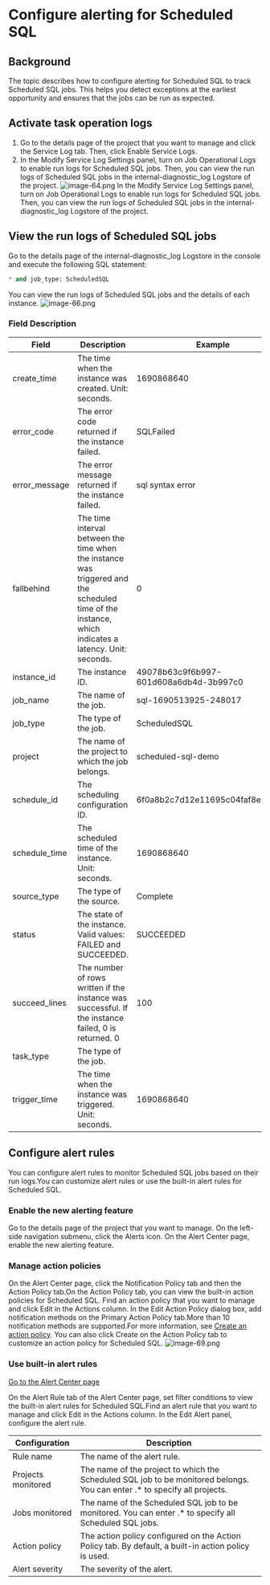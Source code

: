 # Configure alerting for Scheduled SQL

## Background
The topic describes how to configure alerting for Scheduled SQL to track Scheduled SQL jobs. This helps you detect exceptions at the earliest opportunity and ensures that the jobs can be run as expected.
## Activate task operation logs

1. Go to the details page of the project that you want to manage and click the Service Log tab. Then, click Enable Service Logs.
2. In the Modify Service Log Settings panel, turn on Job Operational Logs to enable run logs for Scheduled SQL jobs. Then, you can view the run logs of Scheduled SQL jobs in the internal-diagnostic_log Logstore of the project.
![image-64.png](/img/src/en/scheduledsql/scheduledsql_alert/scheduledsql_alert01.png)
In the Modify Service Log Settings panel, turn on Job Operational Logs to enable run logs for Scheduled SQL jobs. Then, you can view the run logs of Scheduled SQL jobs in the internal-diagnostic_log Logstore of the project.

## View the run logs of Scheduled SQL jobs

Go to the details page of the internal-diagnostic_log Logstore in the console and execute the following SQL statement:

```sql
* and job_type: ScheduledSQL
```

You can view the run logs of Scheduled SQL jobs and the details of each instance.
![image-66.png](/img/src/en/scheduledsql/scheduledsql_alert/scheduledsql_alert02.png)

### Field Description
| Field | Description | Example |
| --- | --- | --- |
| create_time | The time when the instance was created. Unit: seconds. | 1690868640 |
| error_code | The error code returned if the instance failed. | SQLFailed |
| error_message | The error message returned if the instance failed. | sql syntax error |
| fallbehind | The time interval between the time when the instance was triggered and the scheduled time of the instance, which indicates a latency. Unit: seconds. | 0 |
| instance_id | The instance ID. | 49078b63c9f6b997-601d608a6db4d-3b997c0 |
| job_name | The name of the job. | sql-1690513925-248017 |
| job_type | The type of the job. | ScheduledSQL |
| project | The name of the project to which the job belongs. | scheduled-sql-demo |
| schedule_id | The scheduling configuration ID. | 6f0a8b2c7d12e11695c04faf8e9b1b3f |
| schedule_time | The scheduled time of the instance. Unit: seconds. | 1690868640 |
| source_type | The type of the source. | Complete |
| status | The state of the instance. Valid values: FAILED and SUCCEEDED. | SUCCEEDED |
| succeed_lines | The number of rows written if the instance was successful. If the instance failed, 0 is returned. 0 | 100 |
| task_type | The type of the job. |  |
| trigger_time | The time when the instance was triggered. Unit: seconds. | 1690868640 |


## Configure alert rules

You can configure alert rules to monitor Scheduled SQL jobs based on their run logs.You can customize alert rules or use the built-in alert rules for Scheduled SQL.

### Enable the new alerting feature

Go to the details page of the project that you want to manage. On the left-side navigation submenu, click the Alerts icon. On the Alert Center page, enable the new alerting feature.

### Manage action policies

On the Alert Center page, click the Notification Policy tab and then the Action Policy tab.On the Action Policy tab, you can view the built-in action policies for Scheduled SQL. Find an action policy that you want to manage and click Edit in the Actions column. In the Edit Action Policy dialog box, add notification methods on the Primary Action Policy tab.More than 10 notification methods are supported.For more information, see [Create an action policy](https://help.aliyun.com/zh/sls/user-guide/create-an-action-policy). You can also click Create on the Action Policy tab to customize an action policy for Scheduled SQL.
![image-69.png](/img/src/en/scheduledsql/scheduledsql_alert/scheduledsql_alert03.png)

### Use built-in alert rules
[Go to the Alert Center page](https://sls.aliyun.com/doc/en/playground/demo.html?dest=/lognext/project/scheduled-sql-demo/scheduledsql/sql-1690513925-248017)


On the Alert Rule tab of the Alert Center page, set filter conditions to view the built-in alert rules for Scheduled SQL.Find an alert rule that you want to manage and click Edit in the Actions column. In the Edit Alert panel, configure the alert rule.

| Configuration | Description |
| --- | --- |
| Rule name | The name of the alert rule. |
| Projects monitored | The name of the project to which the Scheduled SQL job to be monitored belongs. You can enter .* to specify all projects. |
| Jobs monitored | The name of the Scheduled SQL job to be monitored. You can enter .* to specify all Scheduled SQL jobs. |
| Action policy | The action policy configured on the Action Policy tab. By default, a built-in action policy is used. |
| Alert severity | The severity of the alert. |

